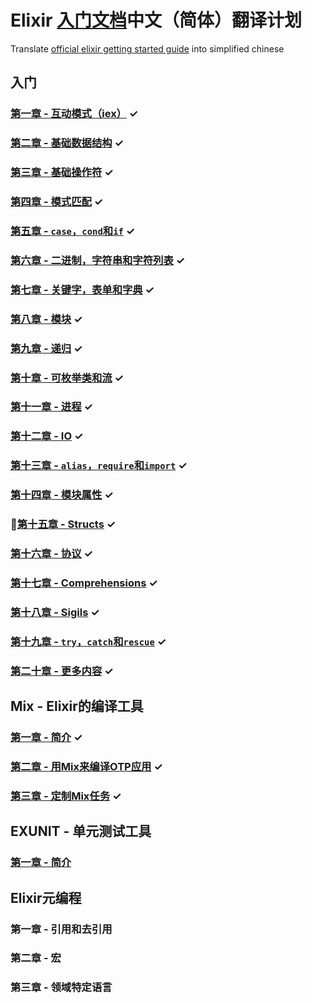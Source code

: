 # Elixir [入门文档](http://elixir-lang.org/getting_started/1.html)中文（简体）翻译计划
Translate [official elixir getting started guide](http://elixir-lang.org/getting_started/1.html) into simplified chinese

## 入门

### [第一章 - 互动模式（iex）](./getting_started/Chapter1.md)                    ✓

### [第二章 - 基础数据结构](./getting_started/Chapter2.md)                       ✓

### [第三章 - 基础操作符](./getting_started/Chapter3.md)                         ✓

### [第四章 - 模式匹配](./getting_started/Chapter4.md)                           ✓

### [第五章 - `case`，`cond`和`if`](./getting_started/Chapter5.md)              ✓

### [第六章 - 二进制，字符串和字符列表](./getting_started/Chapter6.md)             ✓

### [第七章 - 关键字，表单和字典](./getting_started/Chapter7.md)                  ✓

### [第八章 - 模块](./getting_started/Chapter8.md)                              ✓

### [第九章 - 递归](./getting_started/Chapter9.md)                              ✓

### [第十章 - 可枚举类和流](./getting_started/Chapter10.md)                       ✓

### [第十一章 - 进程](./getting_started/Chapter11.md)                            ✓

### [第十二章 - IO](./getting_started/Chapter12.md)                             ✓

### [第十三章 - `alias`，`require`和`import`](./getting_started/Chapter13.md)   ✓

### [第十四章 - 模块属性](./getting_started/Chapter14.md)                        ✓

### [第十五章 - Structs](./getting_started/Chapter15.md)                        ✓

### [第十六章 - 协议](./getting_started/Chapter16.md)                            ✓

### [第十七章 - Comprehensions](./getting_started/Chapter17.md)                 ✓

### [第十八章 - Sigils](./getting_started/Chapter18.md)                         ✓

### [第十九章 - `try`，`catch`和`rescue`](./getting_started/Chapter19.md)        ✓

### [第二十章 - 更多内容](./getting_started/Chapter20.md)                        ✓


## Mix - Elixir的编译工具

### [第一章 - 简介](./mix/Chapter1.md)                                          ✓ 

### [第二章 - 用Mix来编译OTP应用](./mix/Chapter2.md)                             ✓

### [第三章 - 定制Mix任务](./mix/Chapter3.md)                                    ✓


## EXUNIT - 单元测试工具

### [第一章 - 简介](./exunit/Chapter1.md)


## Elixir元编程

### 第一章 - 引用和去引用

### 第二章 - 宏

### 第三章 - 领域特定语言
